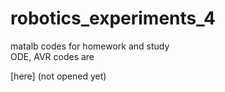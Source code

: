 # robotics_experiments_4

matalb codes for homework and study   
ODE, AVR codes are 
   
[here] (not opened yet)
